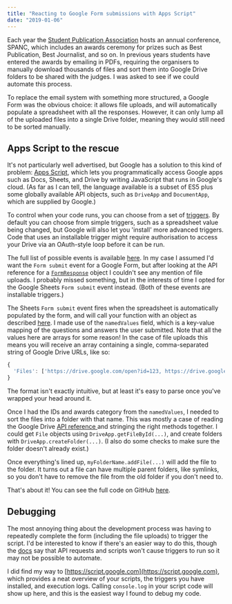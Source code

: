 ```yaml
---
title: "Reacting to Google Form submissions with Apps Script"
date: "2019-01-06"
---
```


Each year the [Student Publication Association](http://spajournalism.com) hosts an annual conference, SPANC, which includes an awards ceremony for prizes such as Best Publication, Best Journalist, and so on. In previous years students have entered the awards by emailing in PDFs, requiring the organisers to manually download thousands of files and sort them into Google Drive folders to be shared with the judges. I was asked to see if we could automate this process.

To replace the email system with something more structured, a Google Form was the obvious choice: it allows file uploads, and will automatically populate a spreadsheet with all the responses. However, it can only lump all of the uploaded files into a single Drive folder, meaning they would still need to be sorted manually.

## Apps Script to the rescue

It's not particularly well advertised, but Google has a solution to this kind of problem: [Apps Script](https://developers.google.com/apps-script), which lets you programmatically access Google apps such as Docs, Sheets, and Drive by writing JavaScript that runs in Google's cloud. (As far as I can tell, the language available is a subset of ES5 plus some globally available API objects, such as `DriveApp` and `DocumentApp`, which are supplied by Google.)

To control when your code runs, you can choose from a set of [triggers](https://developers.google.com/apps-script/guides/triggers). By default you can choose from simple triggers, such as a spreadsheet value being changed, but Google will also let you 'install' more advanced triggers. Code that uses an installable trigger might require authorisation to access your Drive via an OAuth-style loop before it can be run.

The full list of possible events is available [here](https://developers.google.com/apps-script/guides/triggers/events). In my case I assumed I'd want the `Form submit` event for a Google Form, but after looking at the API reference for a [`FormResponse`](https://developers.google.com/apps-script/reference/forms/form-response) object I couldn't see any mention of file uploads. I probably missed something, but in the interests of time I opted for the Google Sheets `Form submit` event instead. (Both of these events are installable triggers.)

The Sheets `Form submit` event fires when the spreadsheet is automatically populated by the form, and will call your function with an object as described [here](https://developers.google.com/apps-script/guides/triggers/events#form-submit). I made use of the `namedValues` field, which is a key-value mapping of the questions and answers the user submitted. Note that all the values here are arrays for some reason! In the case of file uploads this means you will receive an array containing a single, comma-separated string of Google Drive URLs, like so:

```js
{
  'Files': ['https://drive.google.com/open?id=123, https://drive.google.com/open?id=456, https://drive.google.com/open?id=789']
}
```

The format isn't exactly intuitive, but at least it's easy to parse once you've wrapped your head around it.

Once I had the IDs and awards category from the `namedValues`, I needed to sort the files into a folder with that name. This was mostly a case of reading the Google Drive [API reference ](https://developers.google.com/apps-script/reference/drive) and stringing the right methods together. I could get `File` objects using `DriveApp.getFileById(...)`, and create folders with `DriveApp.createFolder(...)`. (I also do some checks to make sure the folder doesn't already exist.)

Once everything's lined up, `myFolderName.addFile(...)` will add the file to the folder. It turns out a file can have multiple parent folders, like symlinks, so you don't have to remove the file from the old folder if you don't need to.

That's about it! You can see the full code on GitHub [here](https://github.com/spajournalism/spanc-submissions).

## Debugging

The most annoying thing about the development process was having to repeatedly complete the form (including the file uploads) to trigger the script. I'd be interested to know if there's an easier way to do this, though the [docs](https://developers.google.com/apps-script/guides/triggers/installable#restrictions) say that API requests and scripts won't cause triggers to run so it may not be possible to automate.

I did find my way to [https://script.google.com](https://script.google.com), which provides a neat overview of your scripts, the triggers you have installed, and execution logs. Calling `console.log` in your script code will show up here, and this is the easiest way I found to debug my code.